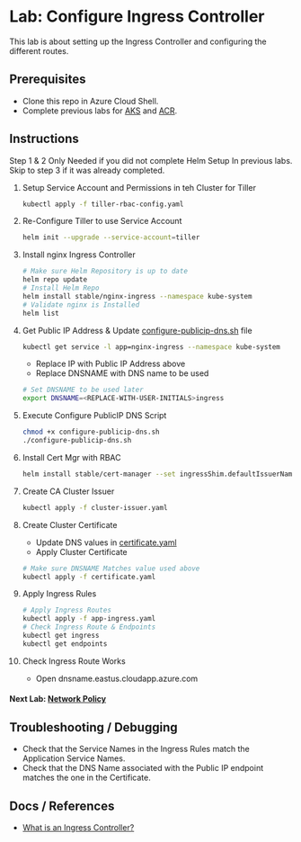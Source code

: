 # Lab: Configure Ingress Controller

This lab is about setting up the Ingress Controller and configuring the different routes.

## Prerequisites

* Clone this repo in Azure Cloud Shell.
* Complete previous labs for [AKS](../../create-aks-cluster/README.md) and [ACR](../../build-application/README.md).

## Instructions
Step 1 & 2 Only Needed if you did not complete Helm Setup In previous labs. Skip to step 3 if it was already completed.

1. Setup Service Account and Permissions in teh Cluster for Tiller

    ```bash
    kubectl apply -f tiller-rbac-config.yaml
    ```

2. Re-Configure Tiller to use Service Account

    ```bash
    helm init --upgrade --service-account=tiller
    ```

3. Install nginx Ingress Controller

    ```bash
    # Make sure Helm Repository is up to date
    helm repo update
    # Install Helm Repo
    helm install stable/nginx-ingress --namespace kube-system
    # Validate nginx is Installed
    helm list
    ```

4. Get Public IP Address & Update [configure-publicip-dns.sh](./configure-publicip-dns.sh) file

    ```bash
    kubectl get service -l app=nginx-ingress --namespace kube-system
    ```

    * Replace IP with Public IP Address above
    * Replace DNSNAME with DNS name to be used

    ```bash
    # Set DNSNAME to be used later
    export DNSNAME=<REPLACE-WITH-USER-INITIALS>ingress
    ```

5. Execute Configure PublicIP DNS Script

    ```bash
    chmod +x configure-publicip-dns.sh
    ./configure-publicip-dns.sh
    ```

6. Install Cert Mgr with RBAC

    ```bash
    helm install stable/cert-manager --set ingressShim.defaultIssuerName=letsencrypt-prod --set IngressShim.defaultIssuerKind=ClusterIssuer
    ```

7. Create CA Cluster Issuer

    ```bash
    kubectl apply -f cluster-issuer.yaml
    ```

8. Create Cluster Certificate
    * Update DNS values in [certificate.yaml](./certificate.yaml)
    * Apply Cluster Certificate

    ```bash
    # Make sure DNSNAME Matches value used above
    kubectl apply -f certificate.yaml
    ```

9. Apply Ingress Rules

    ```bash
    # Apply Ingress Routes
    kubectl apply -f app-ingress.yaml
    # Check Ingress Route & Endpoints
    kubectl get ingress
    kubectl get endpoints
    ```
10. Check Ingress Route Works

    * Open dnsname.eastus.cloudapp.azure.com
#### Next Lab: [Network Policy](../network-policy/README.md)

## Troubleshooting / Debugging

* Check that the Service Names in the Ingress Rules match the Application Service Names.
* Check that the DNS Name associated with the Public IP endpoint matches the one in the Certificate.

## Docs / References

* [What is an Ingress Controller?](https://kubernetes.io/docs/concepts/services-networking/ingress/)
